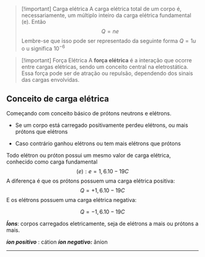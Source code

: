 

> [!important] Carga elétrica
> A carga elétrica total de um corpo é, necessariamente, um múltiplo inteiro da carga elétrica fundamental (e). Então
> $$
> Q = n e
> $$
> Lembre-se que isso pode ser representado da seguinte forma $Q= 1u$ 
> o u significa $10^{-6}$ 
> 


> [!important] Força Elétrica
> A **força elétrica** é a interação que ocorre entre cargas elétricas, sendo um conceito central na eletrostática. Essa força pode ser de atração ou repulsão, dependendo dos sinais das cargas envolvidas.



## Conceito de carga elétrica

Começando com conceito básico de prótons neutrons e elétrons.

- Se um corpo está carregado positivamente perdeu elétrons, ou mais prótons que elétrons

- Caso contrário ganhou elétrons ou tem mais elétrons que prótons

Todo elétron ou próton possui um mesmo valor de carga elétrica, conhecido como carga fundamental 
$$
(e): e = 1,6 . 10-19 C 
$$A diferença é que os prótons possuem uma carga elétrica positiva:
$$
Q = +1,6 . 10-19 C 
$$E os elétrons possuem uma carga elétrica negativa: 

$$
Q = -1,6 . 10-19 C
$$

***Íons***: corpos carregados eletricamente, seja de elétrons a mais ou prótons a mais.

***íon positivo*** : cátion
***íon negativo:*** ânion 

---

